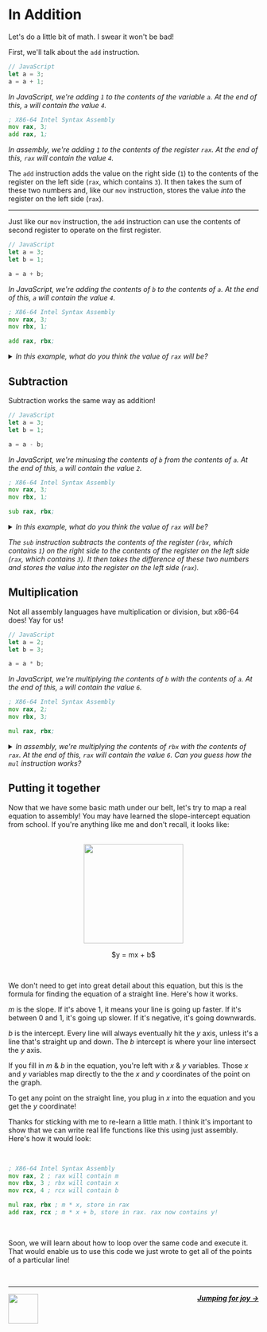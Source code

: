 # In Addition

Let's do a little bit of math. I swear it won't be bad!

First, we'll talk about the `add` instruction.

```js
// JavaScript
let a = 3;
a = a + 1;
```
_In JavaScript, we're adding `1` to the contents of the variable `a`. At the end of this, `a` will contain the value `4`._

```asm
; X86-64 Intel Syntax Assembly
mov rax, 3;
add rax, 1;
```
_In assembly, we're adding `1` to the contents of the register `rax`. At the end of this, `rax` will contain the value `4`._

The `add` instruction adds the value on the right side (`1`) to the contents of the register on the left side (`rax`, which contains `3`). It then takes the sum of these two numbers and, like our `mov` instruction, stores the value _into_ the register on the left side (`rax`).

---

Just like our `mov` instruction, the `add` instruction can use the contents of second register to operate on the first register.

```js
// JavaScript
let a = 3;
let b = 1;

a = a + b;
```
_In JavaScript, we're adding the contents of `b` to the contents of `a`. At the end of this, `a` will contain the value `4`._

```asm
; X86-64 Intel Syntax Assembly
mov rax, 3;
mov rbx, 1;

add rax, rbx;
```
<details>
<summary><i>In this example, what do you think the value of <code>rax</code> will be?</i></summary>

<br />
<i>We're adding the contents of <code>rbx</code> to the contents of <code>rax</code>. At the end of this, <code>rax</code> will contain the value <code>4</code>.</i>

</details>

## Subtraction

Subtraction works the same way as addition!

```js
// JavaScript
let a = 3;
let b = 1;

a = a - b;
```
_In JavaScript, we're minusing the contents of `b` from the contents of `a`. At the end of this, `a` will contain the value `2`._

```asm
; X86-64 Intel Syntax Assembly
mov rax, 3;
mov rbx, 1;

sub rax, rbx;
```
<details>
<summary><i>In this example, what do you think the value of <code>rax</code> will be?</i></summary>

<br />
<i>We're minusing the contents of <code>rbx</code> from the contents of <code>rax</code>. At the end of this, <code>rax</code> will contain the value <code>2</code>.</i>

</details>

<i>The <code>sub</code> instruction subtracts the contents of the register (<code>rbx</code>, which contains <code>1</code>) on the right side to the contents of the register on the left side (<code>rax</code>, which contains <code>3</code>). It then takes the difference of these two numbers and stores the value into the register on the left side (<code>rax</code>).</i>

## Multiplication

Not all assembly languages have multiplication or division, but x86-64 does! Yay for us!

```js
// JavaScript
let a = 2;
let b = 3;

a = a * b;
```
_In JavaScript, we're multiplying the contents of `b` with the contents of `a`. At the end of this, `a` will contain the value `6`._

```asm
; X86-64 Intel Syntax Assembly
mov rax, 2;
mov rbx, 3;

mul rax, rbx;
```
<details>
<summary><i>In assembly, we're multiplying the contents of <code>rbx</code> with the contents of <code>rax</code>. At the end of this, <code>rax</code> will contain the value <code>6</code>. Can you guess how the <code>mul</code> instruction works?</i></summary>

<br />
<i>The <code>mul</code> instruction multiplies the contents of the register (<code>rbx</code>, which contains <code>3</code>) on the right side to the contents of the register on the left side (<code>rax</code>, which contains <code>2</code>). It then takes the product of these two numbers and stores the value into the register on the left side (<code>rax</code>).</i>

</details>

## Putting it together

Now that we have some basic math under our belt, let's try to map a real equation to assembly! You may have learned the slope-intercept equation from school. If you're anything like me and don't recall, it looks like:

<p align="center">
  <br />
  <img height="200" src="https://cloud-jnidfb52p-hack-club-bot.vercel.app/0graph.png">
  <br />
</p>
<p align="center">
  <span>
    $y = mx + b$
  </span>
</p>
<br />

We don't need to get into great detail about this equation, but this is the formula for finding the equation of a straight line. Here's how it works.

$m$ is the slope. If it's above 1, it means your line is going up faster. If it's between 0 and 1, it's going up slower. If it's negative, it's going downwards.

$b$ is the intercept. Every line will always eventually hit the $y$ axis, unless it's a line that's straight up and down. The $b$ intercept is where your line intersect the $y$ axis.

If you fill in $m$ & $b$ in the equation, you're left with $x$ & $y$ variables. Those $x$ and $y$ variables map directly to the the $x$ and $y$ coordinates of the point on the graph.

To get any point on the straight line, you plug in $x$ into the equation and you get the $y$ coordinate!

Thanks for sticking with me to re-learn a little math. I think it's important to show that we can write real life functions like this using just assembly. Here's how it would look:

<br />

```asm
; X86-64 Intel Syntax Assembly
mov rax, 2 ; rax will contain m
mov rbx, 3 ; rbx will contain x
mov rcx, 4 ; rcx will contain b

mul rax, rbx ; m * x, store in rax
add rax, rcx ; m * x + b, store in rax. rax now contains y!
```

<br />

Soon, we will learn about how to loop over the same code and execute it. That would enable us to use this code we just wrote to get all of the points of a particular line!

<br />

---

<a href="/guide/writing-code/instructions/mov.md">
  <picture>
    <source media="(prefers-color-scheme: dark)" srcset="https://cloud-5aq8uo1rv-hack-club-bot.vercel.app/0backd.png">
    <img align="left" width="60" src="https://cloud-5v3nvbscw-hack-club-bot.vercel.app/0backl.png" />
  </picture>
</a>

<p align="right">
  <em>
    <b>
      <a href="/guide/writing-code/instructions/jumps.md">
        Jumping for joy →
      </a>
    </b>
  </em>
</p>
